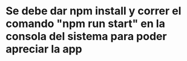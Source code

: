# Se debe dar npm install y correr el comando "npm run start" en la consola del sistema para poder apreciar la app